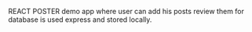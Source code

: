 REACT POSTER demo app where user can add his posts review them for database is used express and stored locally. 

